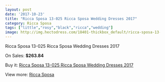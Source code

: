 ```yaml
---
layout: post
date: '2017-10-23'
title: "Ricca Sposa 13-025 Ricca Sposa Wedding Dresses 2017"
category: Ricca Sposa
tags: ["little","rosy","black","ricca","wedding"]
image: http://img.hectodress.com/18401-thickbox_default/ricca-sposa-13-025-ricca-sposa-wedding-dresses-2013.jpg
---
```

Ricca Sposa 13-025 Ricca Sposa Wedding Dresses 2017

On Sales: **$263.84**
<a href="https://www.hectodress.com/ricca-sposa/8663-ricca-sposa-13-025-ricca-sposa-wedding-dresses-2013.html"><amp-img layout="responsive" width="600" height="600" src="//img.hectodress.com/18401-thickbox_default/ricca-sposa-13-025-ricca-sposa-wedding-dresses-2013.jpg" alt="Ricca Sposa 13-025 Ricca Sposa Wedding Dresses 2017 0" /></a>
<a href="https://www.hectodress.com/ricca-sposa/8663-ricca-sposa-13-025-ricca-sposa-wedding-dresses-2013.html"><amp-img layout="responsive" width="600" height="600" src="//img.hectodress.com/18403-thickbox_default/ricca-sposa-13-025-ricca-sposa-wedding-dresses-2013.jpg" alt="Ricca Sposa 13-025 Ricca Sposa Wedding Dresses 2017 1" /></a>
<a href="https://www.hectodress.com/ricca-sposa/8663-ricca-sposa-13-025-ricca-sposa-wedding-dresses-2013.html"><amp-img layout="responsive" width="600" height="600" src="//img.hectodress.com/18402-thickbox_default/ricca-sposa-13-025-ricca-sposa-wedding-dresses-2013.jpg" alt="Ricca Sposa 13-025 Ricca Sposa Wedding Dresses 2017 2" /></a>

Buy it: [Ricca Sposa 13-025 Ricca Sposa Wedding Dresses 2017](https://www.hectodress.com/ricca-sposa/8663-ricca-sposa-13-025-ricca-sposa-wedding-dresses-2013.html "Ricca Sposa 13-025 Ricca Sposa Wedding Dresses 2017")

View more: [Ricca Sposa](https://www.hectodress.com/145-ricca-sposa "Ricca Sposa")